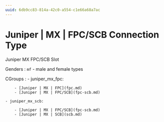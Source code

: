 ```yaml
---
uuid: 6db9cc83-814a-42c0-a554-c1e66a68a7ac
---
```

# Juniper | MX | FPC/SCB Connection Type

Juniper MX FPC/SCB Slot

Genders
: `mf` - male and female types

CGroups
:   - juniper_mx_fpc:

        - [Juniper | MX | FPC](fpc.md)
        - [Juniper | MX | FPC/SCB](fpc-scb.md)

    - juniper_mx_scb:

        - [Juniper | MX | FPC/SCB](fpc-scb.md)
        - [Juniper | MX | SCB](scb.md)
